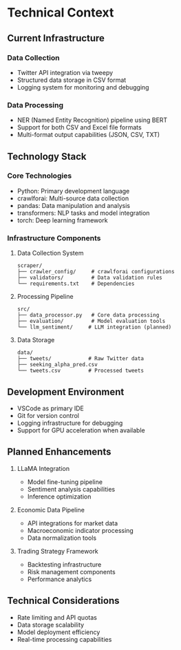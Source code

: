 # Technical Context

## Current Infrastructure

### Data Collection
- Twitter API integration via tweepy
- Structured data storage in CSV format
- Logging system for monitoring and debugging

### Data Processing
- NER (Named Entity Recognition) pipeline using BERT
- Support for both CSV and Excel file formats
- Multi-format output capabilities (JSON, CSV, TXT)

## Technology Stack

### Core Technologies
- Python: Primary development language
- crawlforai: Multi-source data collection
- pandas: Data manipulation and analysis
- transformers: NLP tasks and model integration
- torch: Deep learning framework

### Infrastructure Components
1. Data Collection System
   ```
   scraper/
   ├── crawler_config/     # crawlforai configurations
   ├── validators/         # Data validation rules
   └── requirements.txt    # Dependencies
   ```

2. Processing Pipeline
   ```
   src/
   ├── data_processor.py   # Core data processing
   ├── evaluation/         # Model evaluation tools
   └── llm_sentiment/     # LLM integration (planned)
   ```

3. Data Storage
   ```
   data/
   ├── tweets/            # Raw Twitter data
   ├── seeking_alpha_pred.csv
   └── tweets.csv         # Processed tweets
   ```

## Development Environment
- VSCode as primary IDE
- Git for version control
- Logging infrastructure for debugging
- Support for GPU acceleration when available

## Planned Enhancements
1. LLaMA Integration
   - Model fine-tuning pipeline
   - Sentiment analysis capabilities
   - Inference optimization

2. Economic Data Pipeline
   - API integrations for market data
   - Macroeconomic indicator processing
   - Data normalization tools

3. Trading Strategy Framework
   - Backtesting infrastructure
   - Risk management components
   - Performance analytics

## Technical Considerations
- Rate limiting and API quotas
- Data storage scalability
- Model deployment efficiency
- Real-time processing capabilities
